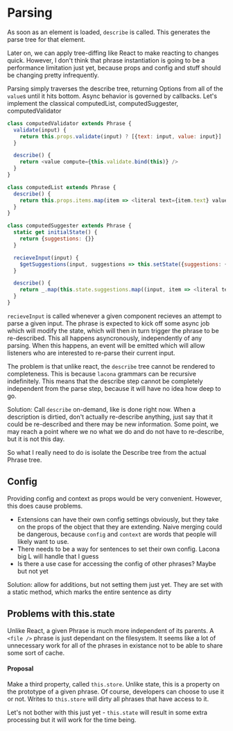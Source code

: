 # Parsing

As soon as an element is loaded, `describe` is called. This generates the parse tree for that element.

Later on, we can apply tree-diffing like React to make reacting to changes quick. However, I don't think that phrase instantiation is going to be a performance limitation just yet, because props and config and stuff should be changing pretty infrequently.

Parsing simply traverses the describe tree, returning Options from all of the `value`s until it hits bottom. Async behavior is governed by callbacks. Let's implement the classical computedList, computedSuggester, computedValidator

```js
class computedValidator extends Phrase {
  validate(input) {
    return this.props.validate(input) ? [{text: input, value: input}] : []
  }

  describe() {
    return <value compute={this.validate.bind(this)} />
  }
}
```

```js
class computedList extends Phrase {
  describe() {
    return this.props.items.map(item => <literal text={item.text} value={item.value} />)
  }
}
```

```js
class computedSuggester extends Phrase {
  static get initialState() {
    return {suggestions: {}}
  }

  recieveInput(input) {
    $getSuggestions(input, suggestions => this.setState({suggestions: {[input]: suggestions}}))
  }

  describe() {
    return _.map(this.state.suggestions.map((input, item => <literal text={item.text} value={item.value} />)
  }
}
```

`recieveInput` is called whenever a given component recieves an attempt to parse a given input. The phrase is expected to kick off some async job which will modify the state, which will then in turn trigger the phrase to be re-described. This all happens asyncronously, independently of any parsing. When this happens, an event will be emitted which will allow listeners who are interested to re-parse their current input.

The problem is that unlike react, the `describe` tree cannot be rendered to completeness. This is because `lacona` grammars can be recursive indefinitely. This means that the describe step cannot be completely independent from the parse step, because it will have no idea how deep to go.

Solution: Call `describe` on-demand, like is done right now. When a description is dirtied, don't actually re-describe anything, just say that it could be re-described and there may be new information. Some point, we may reach a point where we no what we do and do not have to re-describe, but it is not this day.

So what I really need to do is isolate the Describe tree from the actual Phrase tree.

## Config

Providing config and context as props would be very convenient. However, this does cause problems.

- Extensions can have their own config settings obviously, but they take on the props of the object that they are extending. Naive merging could be dangerous, because `config` and `context` are words that people will likely want to use.
- There needs to be a way for sentences to set their own config. Lacona big L will handle that I guess
- Is there a use case for accessing the config of other phrases? Maybe but not yet

Solution: allow for additions, but not setting them just yet. They are set with a static method, which marks the entire sentence as dirty

## Problems with this.state

Unlike React, a given Phrase is much more independent of its parents. A `<file />` phrase is just dependant on the filesystem. It seems like a lot of unnecessary work for all of the <file /> phrases in existance not to be able to share some sort of cache.

#### Proposal

Make a third property, called `this.store`.  Unlike state, this is a property on the prototype of a given phrase. Of course, developers can choose to use it or not. Writes to `this.store` will dirty all phrases that have access to it.

Let's not bother with this just yet - `this.state` will result in some extra processing but it will work for the time being.
